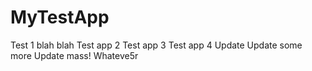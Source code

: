 # MyTestApp

Test 1
blah blah
Test app 2
Test app 3
Test app 4
Update
Update some more
Update mass!
Whateve5r
